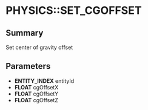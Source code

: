 # PHYSICS::SET_CGOFFSET

## Summary
Set center of gravity offset

## Parameters
* **ENTITY_INDEX** entityId
* **FLOAT** cgOffsetX
* **FLOAT** cgOffsetY
* **FLOAT** cgOffsetZ